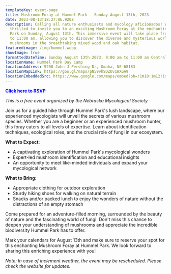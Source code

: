 ```yaml
---
templateKey: event-page
title: Mushroom Foray at Hummel Park - Sunday August 13th, 2023
date: 2023-08-13T18:27:06.920Z
description: Calling all nature enthusiasts and mycology aficionados! We are
  thrilled to invite you to an exciting Mushroom Foray at the enchanting Hummel
  Park on Sunday, August 13th. This immersive event will take place from 9:00 am
  to 11:00 am, allowing you to discover the diverse and mysterious world of
  mushrooms in the breathtaking mixed wood and oak habitat.
featuredimage: /img/hummel.webp
showImage: true
formattedDateTime: Sunday August 13th 2023, 9:00 am to 11:00 am Central
locationName: Hummel Park Day Camp
locationAddress: 9200 John J Pershing Dr, Omaha, NE 68183
locationMapLink: https://goo.gl/maps/pN59vhSDZUv1WXGA9
locationEmbeddedSrc: https://www.google.com/maps/embed?pb=!1m18!1m12!1m3!1d483.0374158091107!2d-95.9585387955592!3d41.37355641617661!2m3!1f0!2f0!3f0!3m2!1i1024!2i768!4f13.1!3m3!1m2!1s0x8793911445763e13%3A0xdf80fd9cb38d8c57!2sHummel%20Park%20Day%20Camp!5e1!3m2!1sen!2sus!4v1691433568691!5m2!1sen!2sus
---
```

<a style="color:blue;font-weight:bold" target="_blank" href="https://forms.gle/h7jFqE55ZuemRx7Z6">Click here to RSVP</a>

*This is a free event organized by the Nebraska Mycological Society*

Join us for a guided hike through Hummel Park's lush landscape, where our experienced mycologists will unveil the secrets of various mushroom species. Whether you are a beginner or an experienced mushroom hunter, this foray caters to all levels of expertise. Learn about identification techniques, ecological roles, and the crucial role of fungi in our ecosystem.

**What to Expect:**

* A captivating exploration of Hummel Park's mycological wonders
* Expert-led mushroom identification and educational insights
* An opportunity to meet like-minded individuals and expand your mycological network

**What to Bring:**

* Appropriate clothing for outdoor exploration
* Sturdy hiking shoes for walking on natural terrain
* S﻿nacks and/or packed lunch to enjoy the wonders of nature without the distractions of an empty stomach

Come prepared for an adventure-filled morning, surrounded by the beauty of nature and the fascinating world of fungi. Don't miss this chance to deepen your understanding of mushrooms and appreciate the incredible biodiversity Hummel Park has to offer.

Mark your calendars for August 13th and make sure to reserve your spot for this enchanting Mushroom Foray at Hummel Park. We look forward to sharing this enriching experience with you!

*Note: In case of inclement weather, the event may be rescheduled. Please check the website for updates.*